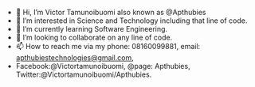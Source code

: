 - 👋 Hi, I’m Victor Tamunoibuomi also known as @Apthubies 
- 👀 I’m interested in Science and Technology including that line of code. 
- 🌱 I’m currently learning Software Engineering.
- 💞️ I’m looking to collaborate on any line of code.
- 📫 How to reach me via my phone: 08160099881, email: apthubiestechnologies@gmail.com,
- Facebook:@Victortamunoibuomi, @page: Apthubies, Twitter:@Victortamunoibuomi/Apthubies.

<!---
Apthubies/Apthubies is a ✨ special ✨ repository because its `README.md` (this file) appears on your GitHub profile.
You can click the Preview link to take a look at your changes.
--->
